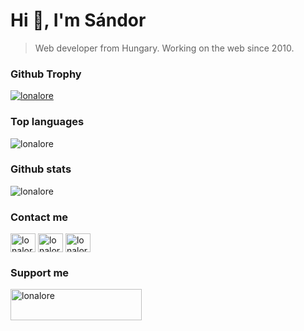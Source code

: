 # Hi 👋, I'm Sándor

> Web developer from Hungary. Working on the web since 2010.

### Github Trophy

<a href="https://github.com/ryo-ma/github-profile-trophy"><img src="https://github-profile-trophy.vercel.app/?username=lonalore" alt="lonalore" /></a>

### Top languages

<img src="https://github-readme-stats.vercel.app/api/top-langs?username=lonalore&show_icons=true&locale=en&layout=compact" alt="lonalore" />

### Github stats

<img src="https://github-readme-stats.vercel.app/api?username=lonalore&show_icons=true&locale=en" alt="lonalore" />

### Contact me

<p align="left">
<a href="https://linkedin.com/in/lonalore" target="blank"><img align="center" src="https://raw.githubusercontent.com/rahuldkjain/github-profile-readme-generator/master/src/images/icons/Social/linked-in-alt.svg" alt="lonalore" height="30" width="40" /></a>
<a href="https://fb.com/lonalore" target="blank"><img align="center" src="https://raw.githubusercontent.com/rahuldkjain/github-profile-readme-generator/master/src/images/icons/Social/facebook.svg" alt="lonalore" height="30" width="40" /></a>
<a href="https://instagram.com/lonalore" target="blank"><img align="center" src="https://raw.githubusercontent.com/rahuldkjain/github-profile-readme-generator/master/src/images/icons/Social/instagram.svg" alt="lonalore" height="30" width="40" /></a>
</p>

### Support me

<a href="https://www.buymeacoffee.com/lonalore"> <img align="left" src="https://cdn.buymeacoffee.com/buttons/v2/default-yellow.png" height="50" width="210" alt="lonalore" /></a>

